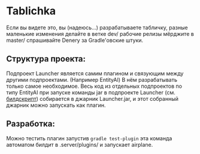 # Tablichka
Если вы видете это, вы (надеюсь...) разрабатываете табличку, разные маленькие изменения делайте в ветке dev/ рабочие релизы мёрджите в master/
спрашивайте Denery за Gradle'овские штуки.

Структура проекта:
-------
Подпроект Launcher является самим плагином и связующим между другими подпроектами. (Например EntityAI) В нём разрабатывать только самое необходимое.
Весь код из отдельных подпроектов по типу EntityAI при запуске команды jar в подпроекте Launcher (см. [билдскрипт](build.gradle)) собирается в джарник Launcher.jar, и этот собранный джарник можно запускать как плагин. 

Разработка:
------
Можно тестить плагин запустив ```gradle test-plugin``` эта команда автоматом билдит в .server/plugins/ и запускает airplane.
